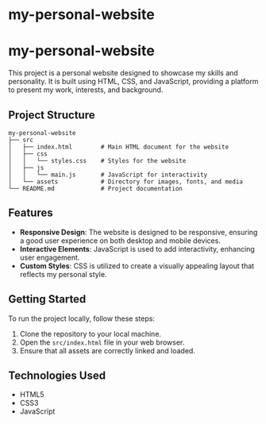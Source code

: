 # my-personal-website
# my-personal-website

This project is a personal website designed to showcase my skills and personality. It is built using HTML, CSS, and JavaScript, providing a platform to present my work, interests, and background.

## Project Structure

```
my-personal-website
├── src
│   ├── index.html        # Main HTML document for the website
│   ├── css
│   │   └── styles.css    # Styles for the website
│   ├── js
│   │   └── main.js       # JavaScript for interactivity
│   └── assets            # Directory for images, fonts, and media
└── README.md             # Project documentation
```

## Features

- **Responsive Design**: The website is designed to be responsive, ensuring a good user experience on both desktop and mobile devices.
- **Interactive Elements**: JavaScript is used to add interactivity, enhancing user engagement.
- **Custom Styles**: CSS is utilized to create a visually appealing layout that reflects my personal style.

## Getting Started

To run the project locally, follow these steps:

1. Clone the repository to your local machine.
2. Open the `src/index.html` file in your web browser.
3. Ensure that all assets are correctly linked and loaded.

## Technologies Used

- HTML5
- CSS3
- JavaScript
